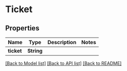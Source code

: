 # Ticket

## Properties

Name | Type | Description | Notes
------------ | ------------- | ------------- | -------------
**ticket** | **String** |  | 

[[Back to Model list]](../#documentation-for-models) [[Back to API list]](../#documentation-for-api-endpoints) [[Back to README]](../)


